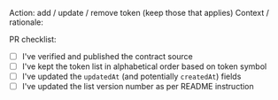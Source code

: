 Action: add / update / remove token (keep those that applies)
Context / rationale:

PR checklist:
- [ ] I've verified and published the contract source
- [ ] I've kept the token list in alphabetical order based on token symbol
- [ ] I've updated the `updatedAt` (and potentially `createdAt`) fields
- [ ] I've updated the list version number as per README instruction
